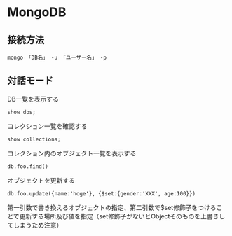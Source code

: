 # MongoDB

## 接続方法
```
mongo 「DB名」 -u 「ユーザー名」 -p
```

## 対話モード
DB一覧を表示する
```
show dbs;
```

コレクション一覧を確認する
```
show collections;
```

コレクション内のオブジェクト一覧を表示する
```
db.foo.find()
```

オブジェクトを更新する
```
db.foo.update({name:'hoge'}, {$set:{gender:'XXX', age:100}})
```
第一引数で書き換えるオブジェクトの指定、第二引数で$set修飾子をつけることで更新する場所及び値を指定（set修飾子がないとObjectそのものを上書きしてしまうため注意）